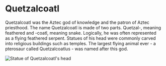 # Quetzalcoatl

Quetzalcoatl was the Aztec god of knowledge and the patron of Aztec priesthood. The name Quetzalcoatl is made of two parts. Quetzal-, meaning feathered and -coatl, meaning snake. Logically, he was often represented as a flying feathered serpent. Statues of his head were commonly carved into religious buildings such as temples. The largest flying animal ever - a pterosaur called Quetzalcoatlus - was named after this god.

![Statue of Quetzalcoatl's head](https://www.worldhistory.org/img/r/p/500x600/1367.jpg)
